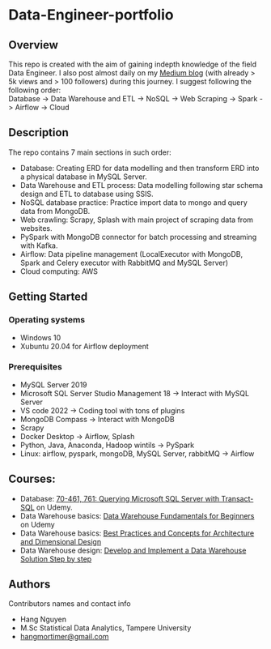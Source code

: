 # Data-Engineer-portfolio

## Overview

This repo is created with the aim of gaining indepth knowledge of the field Data Engineer.
I also post almost daily on my [Medium blog](https://hangmortimer.medium.com/) (with already > 5k views and > 100 followers) during this journey. 
I suggest following the following order:
<br> Database -> Data Warehouse and ETL -> NoSQL -> Web Scraping -> Spark -> Airflow -> Cloud

## Description

The repo contains 7 main sections in such order:
- Database: Creating ERD for data modelling and then transform ERD into a physical database in MySQL Server.
- Data Warehouse and ETL process: Data modelling following star schema design and ETL to database using SSIS.
- NoSQL database practice: Practice import data to mongo and query data from MongoDB.
- Web crawling: Scrapy, Splash with main project of scraping data from websites.
- PySpark with MongoDB connector for batch processing and streaming with Kafka.
- Airflow: Data pipeline management (LocalExecutor with MongoDB, Spark and Celery executor with RabbitMQ and MySQL Server)
- Cloud computing: AWS

## Getting Started

### Operating systems

* Windows 10
* Xubuntu 20.04 for Airflow deployment

### Prerequisites

* MySQL Server 2019
* Microsoft SQL Server Studio Management 18 -> Interact with MySQL Server
* VS code 2022 -> Coding tool with tons of plugins
* MongoDB Compass -> Interact with MongoDB
* Scrapy 
* Docker Desktop -> Airflow, Splash
* Python, Java, Anaconda, Hadoop wintils -> PySpark
* Linux: airflow, pyspark, mongoDB, MySQL Server, rabbitMQ -> Airflow

## Courses:
- Database:  [70-461, 761: Querying Microsoft SQL Server with Transact-SQL](https://funix.udemy.com/course-dashboard-redirect/?course_id=555384) on Udemy.
- Data Warehouse basics: [Data Warehouse Fundamentals for Beginners](https://funix.udemy.com/course/data-warehouse-fundamentals-for-beginners/learn/lecture/17728284?start=120#content) on Udemy
- Data Warehouse basics: [Best Practices and Concepts for Architecture and Dimensional Design](https://funix.udemy.com/course/data-warehouse-developer-sql-serveretlssisssasssrst-sql/learn/lecture/25518478#overview)
- Data Warehouse design: [Develop and Implement a Data Warehouse Solution Step by step](https://funix.udemy.com/course/data-warehouse-developer-sql-serveretlssisssasssrst-sql/learn/lecture/25518478#overview)

## Authors

Contributors names and contact info

* Hang Nguyen 
* M.Sc Statistical Data Analytics, Tampere University
* hangmortimer@gmail.com


